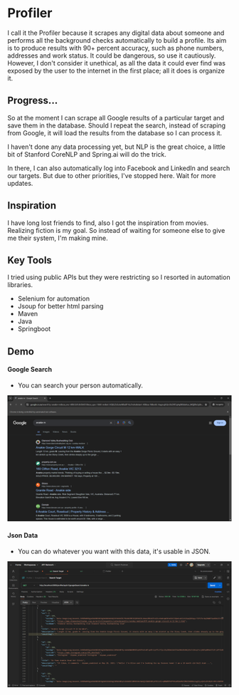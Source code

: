 # Profiler

I call it the Profiler because it scrapes any digital data about someone and performs all the background checks automatically to build a profile. Its aim is to produce results with 90+ percent accuracy, such as phone numbers, addresses and work status. It could be dangerous, so use it cautiously. However, I don't consider it unethical, as all the data it could ever find was exposed by the user to the internet in the first place; all it does is organize it.

## Progress...
So at the moment I can scrape all Google results of a particular target and save them in the database. Should I repeat the search, instead of scraping from Google, it will load the results from the database so I can process it.

I haven't done any data processing yet, but NLP is the great choice, a little bit of Stanford CoreNLP and Spring.ai will do the trick.

In there, I can also automatically log into Facebook and LinkedIn and search our targets. But due to other priorities, I've stopped here. Wait for more updates. 


## Inspiration
I have long lost friends to find, also I got the inspiration from movies. Realizing fiction is my goal. So instead of waiting for someone else to give me their system, I'm making mine.



## Key Tools

I tried using public APIs but they were restricting so I resorted in automation libraries.

- Selenium for automation
- Jsoup for better html parsing
- Maven
- Java
- Springboot

## Demo

#### Google Search

- You can search your person automatically.
  
![google_search](https://github.com/anakiebn/Profiler/blob/main/Screenshot%20(37).png)

#### Json Data

- You can do whatever you want with this data, it's usable in JSON.
  
![json_data](https://github.com/anakiebn/Profiler/blob/main/Screenshot%20(38).png)

